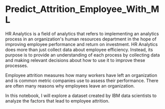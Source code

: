 # Predict_Attrition_Employee_With_ML

HR Analytics is a field of analytics that refers to implementing an analytics process in an organization's human resources department in the hope of improving employee performance and return on investment. HR Analytics does more than just collect data about employee efficiency. Instead, its purpose is to provide an understanding of each process by collecting data and making relevant decisions about how to use it to improve these processes.

Employee attrition measures how many workers have left an organization and is common metric companies use to assess their performance. There are often many reasons why employees leave an organization.

In this notebook, I will explore a dataset created by IBM data scientists to analyze the factors that lead to employee attrition. 
